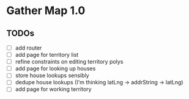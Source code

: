 # Gather Map 1.0

## TODOs

- [ ] add router
- [ ] add page for territory list
- [ ] refine constraints on editing territory polys
- [ ] add page for looking up houses
- [ ] store house lookups sensibly
- [ ] dedupe house lookups (I'm thinking latLng -> addrString -> latLng)
- [ ] add page for working territory
